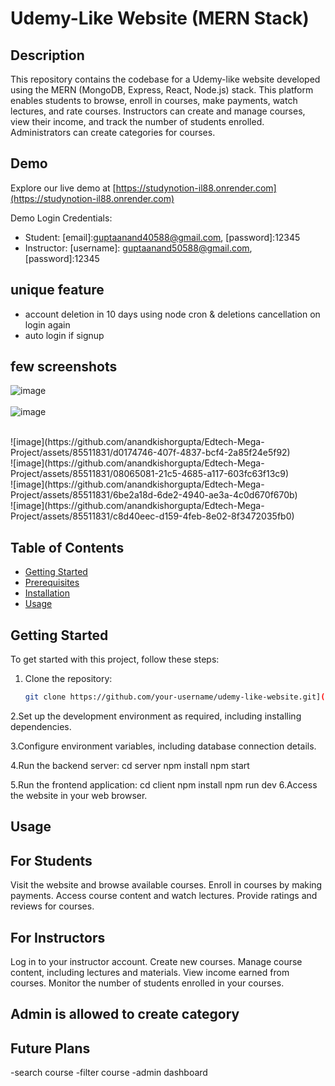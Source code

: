 # Udemy-Like Website (MERN Stack)

## Description
This repository contains the codebase for a Udemy-like website developed using the MERN (MongoDB, Express, React, Node.js) stack. This platform enables students to browse, enroll in courses, make payments, watch lectures, and rate courses. Instructors can create and manage courses, view their income, and track the number of students enrolled. Administrators can create categories for courses.

## Demo
Explore our live demo at [https://studynotion-il88.onrender.com](https://studynotion-il88.onrender.com)

Demo Login Credentials:
- Student: [email]:guptaanand40588@gmail.com, [password]:12345
- Instructor: [username]: guptaanand50588@gmail.com, [password]:12345

## unique feature
- account deletion in 10 days using node cron & deletions cancellation on login again 
- auto login if signup
## few screenshots


![image](https://github.com/anandkishorgupta/Edtech-Mega-Project/assets/85511831/b1e83496-aa3d-4da7-bf79-ee9ab0fa3952)
<br>
<br>
![image](https://github.com/anandkishorgupta/StudyNotion/assets/85511831/6fc2f9f1-2938-4381-ac07-a10f33813266)

<br>
![image](https://github.com/anandkishorgupta/Edtech-Mega-Project/assets/85511831/d0174746-407f-4837-bcf4-2a85f24e5f92)
<br>
![image](https://github.com/anandkishorgupta/Edtech-Mega-Project/assets/85511831/08065081-21c5-4685-a117-603fc63f13c9)
<br>
![image](https://github.com/anandkishorgupta/Edtech-Mega-Project/assets/85511831/6be2a18d-6de2-4940-ae3a-4c0d670f670b)
<br>
![image](https://github.com/anandkishorgupta/Edtech-Mega-Project/assets/85511831/c8d40eec-d159-4feb-8e02-8f3472035fb0)


## Table of Contents
- [Getting Started](#getting-started)
- [Prerequisites](#prerequisites)
- [Installation](#installation)
- [Usage](#usage)

## Getting Started
To get started with this project, follow these steps:

1. Clone the repository:
   ```bash
   git clone https://github.com/your-username/udemy-like-website.git](https://github.com/anandkishorgupta/Edtech-Mega-Project.git)https://github.com/anandkishorgupta/Edtech-Mega-Project.git

2.Set up the development environment as required, including installing dependencies.

3.Configure environment variables, including database connection details.

4.Run the backend server:
cd server
npm install
npm start

5.Run the frontend application:
cd client
npm install
npm run dev
6.Access the website in your web browser.

## Usage
## For Students
Visit the website and browse available courses.
Enroll in courses by making payments.
Access course content and watch lectures.
Provide ratings and reviews for courses.

## For Instructors
Log in to your instructor account.
Create new courses.
Manage course content, including lectures and materials.
View income earned from courses.
Monitor the number of students enrolled in your courses.

## Admin is allowed to create category

## Future Plans
-search course
-filter course
-admin dashboard


